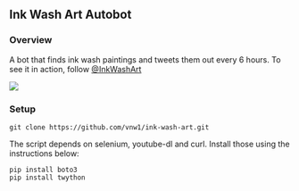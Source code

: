 ## Ink Wash Art Autobot

### Overview

A bot that finds ink wash paintings and tweets them out every 6 hours.
To see it in action, follow [@InkWashArt](https://twitter.com/InkWashArt)

![](https://i.imgur.com/kXufACo.png)

### Setup
```
git clone https://github.com/vnw1/ink-wash-art.git
```
The script depends on selenium, youtube-dl and curl. Install those using the instructions below:

```
pip install boto3
pip install twython
```
